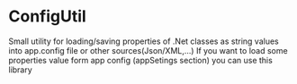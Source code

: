# ConfigUtil
Small utility for loading/saving properties of .Net classes as string values into app.config file or other sources(Json/XML,...) 
If you want to load some properties value form app config (appSetings section) you can use this library

